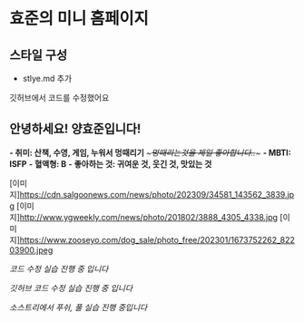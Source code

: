 # 효준의 미니 홈페이지

## 스타일 구성
- stlye.md 추가

깃허브에서 코드를 수정했어요

## 안녕하세요! 양효준입니다!

**- 취미: 산책, 수영, 게임, 누워서 멍때리기**
*~~~멍때리는것을 제일 좋아합니다..~~~*
**- MBTI: ISFP**
**- 혈액형: B**
**- 좋아하는 것: 귀여운 것, 웃긴 것, 맛있는 것**

[이미지]https://cdn.salgoonews.com/news/photo/202309/34581_143562_3839.jpg
[이미지]http://www.ygweekly.com/news/photo/201802/3888_4305_4338.jpg
[이미지]https://www.zooseyo.com/dog_sale/photo_free/202301/1673752262_82203900.jpeg


*코드 수정 실습 진행 중 입니다*

*깃허브 코드 수정 실습 진행 중 입니다*

*소스트리에서 푸쉬, 풀 실습 진행 중입니다*
